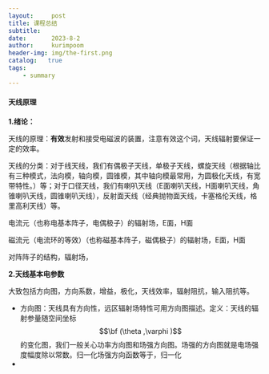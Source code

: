 ```yaml
---
layout:     post
title: 课程总结
subtitle:   
date:       2023-8-2
author:     kurimpoom
header-img: img/the-first.png
catalog:   true
tags: 
    - summary
---
```


#### 天线原理

**1.绪论：**

天线的原理：**有效**发射和接受电磁波的装置，注意有效这个词，天线辐射要保证一定的效率。

天线的分类：对于线天线，我们有偶极子天线，单极子天线，螺旋天线（根据轴比有三种模式，法向模，轴向模，圆锥模，其中轴向模最常用，为圆极化天线，有宽带特性。）等；对于口径天线，我们有喇叭天线（E面喇叭天线，H面喇叭天线，角锥喇叭天线，圆锥喇叭天线），反射面天线（经典抛物面天线，卡塞格伦天线，格里高利天线）等。

电流元（也称电基本阵子，电偶极子）的辐射场，E面，H面

磁流元（电流环的等效）（也称磁基本阵子，磁偶极子）的辐射场，E面，H面

对阵阵子的结构，辐射场，

**2.天线基本电参数**

大致包括方向图，方向系数，增益，极化，天线效率，辐射阻抗，输入阻抗等。

- 方向图：天线具有方向性，远区辐射场特性可用方向图描述。定义：天线的辐射参量随空间坐标$$\bf (\theta ,\varphi )$$的变化图，我们一般关心功率方向图和场强方向图。场强的方向图就是电场强度幅度除以常数。归一化场强方向函数等于，归一化
- 